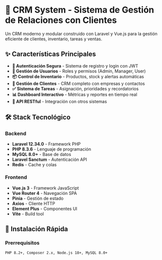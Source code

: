 # 🚀 CRM System - Sistema de Gestión de Relaciones con Clientes

Un CRM moderno y modular construido con Laravel y Vue.js para la gestión eficiente de clientes, inventario, tareas y ventas.

## ✨ Características Principales

- **🔐 Autenticación Segura** - Sistema de registro y login con JWT
- **👥 Gestión de Usuarios** - Roles y permisos (Admin, Manager, User)
- **📦 Control de Inventario** - Productos, stock y alertas automáticas
- **🤝 Gestión de Clientes** - CRM completo con empresas y contactos
- **✅ Sistema de Tareas** - Asignación, prioridades y recordatorios
- **📊 Dashboard Interactivo** - Métricas y reportes en tiempo real
- **🔌 API RESTful** - Integración con otros sistemas

## 🛠 Stack Tecnológico

### Backend
- **Laravel 12.34.0** - Framework PHP
- **PHP 8.3.6** - Lenguaje de programación
- **MySQL 8.0+** - Base de datos
- **Laravel Sanctum** - Autenticación API
- **Redis** - Cache y colas

### Frontend
- **Vue.js 3** - Framework JavaScript
- **Vue Router 4** - Navegación SPA
- **Pinia** - Gestión de estado
- **Axios** - Cliente HTTP
- **Element Plus** - Componentes UI
- **Vite** - Build tool

## 🚀 Instalación Rápida

### Prerrequisitos
```bash
PHP 8.2+, Composer 2.x, Node.js 18+, MySQL 8.0+